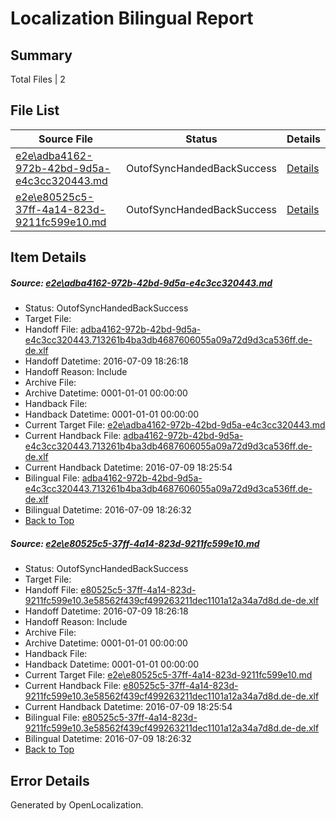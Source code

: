# <a name='report-top'></a> Localization Bilingual Report

## Summary
 Total Files | 2

## File List
 Source File | Status | Details 
 ----------- | ------ | ------- 
 [e2e\adba4162-972b-42bd-9d5a-e4c3cc320443.md](https://github.com/OpenLocalizationTestOrg/oltest/blob/ae6b699508530575e7e47f73e9347e328a8e290d/e2e/adba4162-972b-42bd-9d5a-e4c3cc320443.md) | OutofSyncHandedBackSuccess | [Details](#049798700e9434043b6784b3e33b0be23fcbd0463)
 [e2e\e80525c5-37ff-4a14-823d-9211fc599e10.md](https://github.com/OpenLocalizationTestOrg/oltest/blob/ae6b699508530575e7e47f73e9347e328a8e290d/e2e/e80525c5-37ff-4a14-823d-9211fc599e10.md) | OutofSyncHandedBackSuccess | [Details](#fc69425c625542d86a0e1ed25ac0475f13772c8a4)

## Item Details
##### <a name='049798700e9434043b6784b3e33b0be23fcbd0463'></a> Source: [e2e\adba4162-972b-42bd-9d5a-e4c3cc320443.md](https://github.com/OpenLocalizationTestOrg/oltest/blob/ae6b699508530575e7e47f73e9347e328a8e290d/e2e/adba4162-972b-42bd-9d5a-e4c3cc320443.md)
* Status: OutofSyncHandedBackSuccess
* Target File: 
* Handoff File: [adba4162-972b-42bd-9d5a-e4c3cc320443.713261b4ba3db4687606055a09a72d9d3ca536ff.de-de.xlf](https://github.com/OpenLocalizationTestOrg/olhandoff-e2e/blob/e2a25cabd4bf01ccbc858ed387b7b3c6ef2d7b77/ol-handoff/OpenLocalizationTestOrg/oltest-dede-fly/ci/ht/adba4162-972b-42bd-9d5a-e4c3cc320443.713261b4ba3db4687606055a09a72d9d3ca536ff.de-de.xlf)
* Handoff Datetime: 2016-07-09 18:26:18
* Handoff Reason: Include
* Archive File: 
* Archive Datetime: 0001-01-01 00:00:00
* Handback File: 
* Handback Datetime: 0001-01-01 00:00:00
* Current Target File: [e2e\adba4162-972b-42bd-9d5a-e4c3cc320443.md](https://github.com/OpenLocalizationTestOrg/oltest-dede-fly/blob/fe8af7ee541b069934efab88b9d7e517eb46b68f/e2e/adba4162-972b-42bd-9d5a-e4c3cc320443.md)
* Current Handback File: [adba4162-972b-42bd-9d5a-e4c3cc320443.713261b4ba3db4687606055a09a72d9d3ca536ff.de-de.xlf](https://github.com/OpenLocalizationTestOrg/olhandback-e2e/blob/086fd4a9402f952155d17ce1ffe9347b71a405bc/ol-handback/OpenLocalizationTestOrg/oltest-dede-fly/ci/ht/adba4162-972b-42bd-9d5a-e4c3cc320443.713261b4ba3db4687606055a09a72d9d3ca536ff.de-de.xlf)
* Current Handback Datetime: 2016-07-09 18:25:54
* Bilingual File: [adba4162-972b-42bd-9d5a-e4c3cc320443.713261b4ba3db4687606055a09a72d9d3ca536ff.de-de.xlf](https://github.com/OpenLocalizationTestOrg/olhandback-e2e/blob/086fd4a9402f952155d17ce1ffe9347b71a405bc/ol-handback/OpenLocalizationTestOrg/oltest-dede-fly/ci/ht/adba4162-972b-42bd-9d5a-e4c3cc320443.713261b4ba3db4687606055a09a72d9d3ca536ff.de-de.xlf)
* Bilingual Datetime: 2016-07-09 18:26:32
* [Back to Top](#report-top)

##### <a name='fc69425c625542d86a0e1ed25ac0475f13772c8a4'></a> Source: [e2e\e80525c5-37ff-4a14-823d-9211fc599e10.md](https://github.com/OpenLocalizationTestOrg/oltest/blob/ae6b699508530575e7e47f73e9347e328a8e290d/e2e/e80525c5-37ff-4a14-823d-9211fc599e10.md)
* Status: OutofSyncHandedBackSuccess
* Target File: 
* Handoff File: [e80525c5-37ff-4a14-823d-9211fc599e10.3e58562f439cf499263211dec1101a12a34a7d8d.de-de.xlf](https://github.com/OpenLocalizationTestOrg/olhandoff-e2e/blob/e2a25cabd4bf01ccbc858ed387b7b3c6ef2d7b77/ol-handoff/OpenLocalizationTestOrg/oltest-dede-fly/ci/ht/e80525c5-37ff-4a14-823d-9211fc599e10.3e58562f439cf499263211dec1101a12a34a7d8d.de-de.xlf)
* Handoff Datetime: 2016-07-09 18:26:18
* Handoff Reason: Include
* Archive File: 
* Archive Datetime: 0001-01-01 00:00:00
* Handback File: 
* Handback Datetime: 0001-01-01 00:00:00
* Current Target File: [e2e\e80525c5-37ff-4a14-823d-9211fc599e10.md](https://github.com/OpenLocalizationTestOrg/oltest-dede-fly/blob/fe8af7ee541b069934efab88b9d7e517eb46b68f/e2e/e80525c5-37ff-4a14-823d-9211fc599e10.md)
* Current Handback File: [e80525c5-37ff-4a14-823d-9211fc599e10.3e58562f439cf499263211dec1101a12a34a7d8d.de-de.xlf](https://github.com/OpenLocalizationTestOrg/olhandback-e2e/blob/086fd4a9402f952155d17ce1ffe9347b71a405bc/ol-handback/OpenLocalizationTestOrg/oltest-dede-fly/ci/ht/e80525c5-37ff-4a14-823d-9211fc599e10.3e58562f439cf499263211dec1101a12a34a7d8d.de-de.xlf)
* Current Handback Datetime: 2016-07-09 18:25:54
* Bilingual File: [e80525c5-37ff-4a14-823d-9211fc599e10.3e58562f439cf499263211dec1101a12a34a7d8d.de-de.xlf](https://github.com/OpenLocalizationTestOrg/olhandback-e2e/blob/086fd4a9402f952155d17ce1ffe9347b71a405bc/ol-handback/OpenLocalizationTestOrg/oltest-dede-fly/ci/ht/e80525c5-37ff-4a14-823d-9211fc599e10.3e58562f439cf499263211dec1101a12a34a7d8d.de-de.xlf)
* Bilingual Datetime: 2016-07-09 18:26:32
* [Back to Top](#report-top)


## Error Details

Generated by OpenLocalization.
